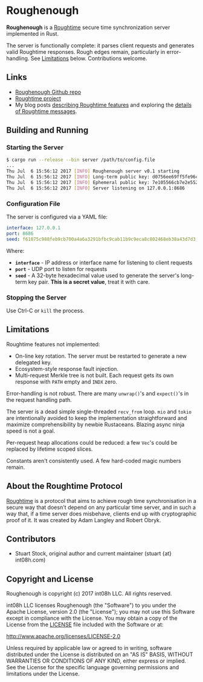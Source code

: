 # Roughenough
**Roughenough** is a [Roughtime](https://roughtime.googlesource.com/roughtime) secure time 
synchronization server implemented in Rust.

The server is functionally complete: it parses client requests and generates valid Roughtime responses.
Rough edges remain, particularly in error-handling. See 
[Limitations](#limitations) below. Contributions welcome.

## Links
* [Roughenough Github repo](https://github.com/int08h/roughenough)
* [Roughtime project](https://roughtime.googlesource.com/roughtime)
* My blog posts [describing Roughtime features](https://int08h.com/post/to-catch-a-lying-timeserver/) and 
  exploring the [details of Roughtime messages](https://int08h.com/post/roughtime-message-anatomy/).

## Building and Running

### Starting the Server

```bash
$ cargo run --release --bin server /path/to/config.file
...
Thu Jul  6 15:56:12 2017 [INFO] Roughenough server v0.1 starting
Thu Jul  6 15:56:12 2017 [INFO] Long-term public key: d0756ee69ff5fe96cbcf9273208fec53124b1dd3a24d3910e07c7c54e2473012
Thu Jul  6 15:56:12 2017 [INFO] Ephemeral public key: 7e105566cb7e2e5526b807c4513ef82a417d7dd2556cd6afe6a148e76ac809a6
Thu Jul  6 15:56:12 2017 [INFO] Server listening on 127.0.0.1:8686

```

### Configuration File

The server is configured via a YAML file:

```yaml
interface: 127.0.0.1
port: 8686
seed: f61075c988feb9cb700a4a6a3291bfbc9cab11b9c9eca8c802468eb38a43d7d3
```

Where:

* **`interface`** - IP address or interface name for listening to client requests
* **`port`** - UDP port to listen for requests
* **`seed`** - A 32-byte hexadecimal value used to generate the 
             server's long-term key pair. **This is a secret value**, treat it
             with care.

### Stopping the Server
Use Ctrl-C or `kill` the process.

## Limitations

Roughtime features not implemented:

* On-line key rotation. The server must be restarted to generate a new delegated key. 
* Ecosystem-style response fault injection.
* Multi-request Merkle tree is not built. Each request gets its own response with 
  `PATH` empty and `INDX` zero.

Error-handling is not robust. There are many `unwrap()`'s and `expect()`'s in the request handling path.

The server is a dead simple single-threaded `recv_from` loop. `mio` and `tokio` are 
intentionally avoided to keep the implementation straightforward and maximize 
comprehensibility by newbie Rustaceans. Blazing async ninja speed is not a goal.

Per-request heap allocations could be reduced: a few `Vec`'s could be replaced by 
lifetime scoped slices.

Constants aren't consistently used. A few hard-coded magic numbers remain.

## About the Roughtime Protocol
[Roughtime](https://roughtime.googlesource.com/roughtime) is a protocol that aims to achieve rough 
time synchronisation in a secure way that doesn't depend on any particular time server, and in such
a way that, if a time server does misbehave, clients end up with cryptographic proof of it. It was 
created by Adam Langley and Robert Obryk.
  
## Contributors
* Stuart Stock, original author and current maintainer (stuart {at} int08h.com)

## Copyright and License
Roughenough is copyright (c) 2017 int08h LLC. All rights reserved. 

int08h LLC licenses Roughenough (the "Software") to you under the Apache License, version 2.0 
(the "License"); you may not use this Software except in compliance with the License. You may obtain 
a copy of the License from the [LICENSE](../master/LICENSE) file included with the Software or at:

  http://www.apache.org/licenses/LICENSE-2.0

Unless required by applicable law or agreed to in writing, software distributed under the License 
is distributed on an "AS IS" BASIS, WITHOUT WARRANTIES OR CONDITIONS OF ANY KIND, either express or 
implied. See the License for the specific language governing permissions and limitations under 
the License.
